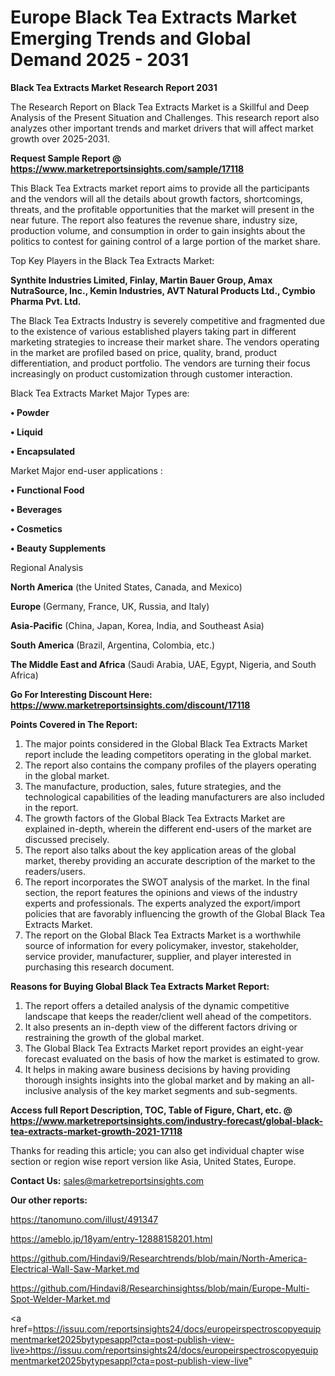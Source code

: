 # Europe Black Tea Extracts Market Emerging Trends and Global Demand 2025 - 2031

<strong>Black Tea Extracts Market Research Report 2031</strong>

The Research Report on Black Tea Extracts Market is a Skillful and Deep Analysis of the Present Situation and Challenges. This research report also analyzes other important trends and market drivers that will affect market growth over 2025-2031.

<strong>Request Sample Report @ <a href=https://www.marketreportsinsights.com/sample/17118>https://www.marketreportsinsights.com/sample/17118</a></strong>

This Black Tea Extracts market report aims to provide all the participants and the vendors will all the details about growth factors, shortcomings, threats, and the profitable opportunities that the market will present in the near future. The report also features the revenue share, industry size, production volume, and consumption in order to gain insights about the politics to contest for gaining control of a large portion of the market share.

Top Key Players in the Black Tea Extracts Market:

<strong>Synthite Industries Limited, Finlay, Martin Bauer Group, Amax NutraSource, Inc., Kemin Industries, AVT Natural Products Ltd., Cymbio Pharma Pvt. Ltd.</strong>

The Black Tea Extracts Industry is severely competitive and fragmented due to the existence of various established players taking part in different marketing strategies to increase their market share. The vendors operating in the market are profiled based on price, quality, brand, product differentiation, and product portfolio. The vendors are turning their focus increasingly on product customization through customer interaction.

Black Tea Extracts Market Major Types are:

<strong>• Powder

• Liquid

• Encapsulated</strong>

Market Major end-user applications :

<strong>• Functional Food

• Beverages

• Cosmetics

• Beauty Supplements</strong>

Regional Analysis

</u><strong><b>North America</b></strong> (the United States, Canada, and Mexico)

<strong><b>Europe </b></strong>(Germany, France, UK, Russia, and Italy)

<strong><b>Asia-Pacific</b></strong> (China, Japan, Korea, India, and Southeast Asia)

<strong><b>South America</b></strong> (Brazil, Argentina, Colombia, etc.)

<strong><b>The Middle East and Africa</b></strong> (Saudi Arabia, UAE, Egypt, Nigeria, and South Africa)

<strong>Go For Interesting Discount Here: <a href=https://www.marketreportsinsights.com/discount/17118>https://www.marketreportsinsights.com/discount/17118</a></strong>

<strong>Points Covered in The Report:</strong>
<ol>
  <li>The major points considered in the Global Black Tea Extracts Market report include the leading competitors operating in the global market.</li>
  <li>The report also contains the company profiles of the players operating in the global market.</li>
  <li>The manufacture, production, sales, future strategies, and the technological capabilities of the leading manufacturers are also included in the report.</li>
  <li>The growth factors of the Global Black Tea Extracts Market are explained in-depth, wherein the different end-users of the market are discussed precisely.</li>
  <li>The report also talks about the key application areas of the global market, thereby providing an accurate description of the market to the readers/users.</li>
  <li>The report incorporates the SWOT analysis of the market. In the final section, the report features the opinions and views of the industry experts and professionals. The experts analyzed the export/import policies that are favorably influencing the growth of the Global Black Tea Extracts Market.</li>
  <li>The report on the Global Black Tea Extracts Market is a worthwhile source of information for every policymaker, investor, stakeholder, service provider, manufacturer, supplier, and player interested in purchasing this research document.</li>
</ol>
<strong>Reasons for Buying Global Black Tea Extracts Market Report:</strong>

<ol>
  <li>The report offers a detailed analysis of the dynamic competitive landscape that keeps the reader/client well ahead of the competitors.</li>
  <li>It also presents an in-depth view of the different factors driving or restraining the growth of the global market.</li>
  <li>The Global Black Tea Extracts Market report provides an eight-year forecast evaluated on the basis of how the market is estimated to grow.</li>
  <li>It helps in making aware business decisions by having providing thorough insights insights into the global market and by making an all-inclusive analysis of the key market segments and sub-segments.</li>
</ol>
<strong>Access full Report Description, TOC, Table of Figure, Chart, etc. @ <a href=https://www.marketreportsinsights.com/industry-forecast/global-black-tea-extracts-market-growth-2021-17118>https://www.marketreportsinsights.com/industry-forecast/global-black-tea-extracts-market-growth-2021-17118</a></strong>


Thanks for reading this article; you can also get individual chapter wise section or region wise report version like Asia, United States, Europe.

<strong>Contact Us:</strong>
sales@marketreportsinsights.com

<strong>Our other reports:</strong>

<a href=https://tanomuno.com/illust/491347>https://tanomuno.com/illust/491347</a>

<a href=https://ameblo.jp/18yam/entry-12888158201.html>https://ameblo.jp/18yam/entry-12888158201.html</a>

<a href=https://github.com/Hindavi9/Researchtrends/blob/main/North-America-Electrical-Wall-Saw-Market.md>https://github.com/Hindavi9/Researchtrends/blob/main/North-America-Electrical-Wall-Saw-Market.md</a>

<a href=https://github.com/Hindavi8/Researchinsightss/blob/main/Europe-Multi-Spot-Welder-Market.md>https://github.com/Hindavi8/Researchinsightss/blob/main/Europe-Multi-Spot-Welder-Market.md</a>

<a href=https://issuu.com/reportsinsights24/docs/europeirspectroscopyequipmentmarket2025bytypesappl?cta=post-publish-view-live>https://issuu.com/reportsinsights24/docs/europeirspectroscopyequipmentmarket2025bytypesappl?cta=post-publish-view-live</a>"
